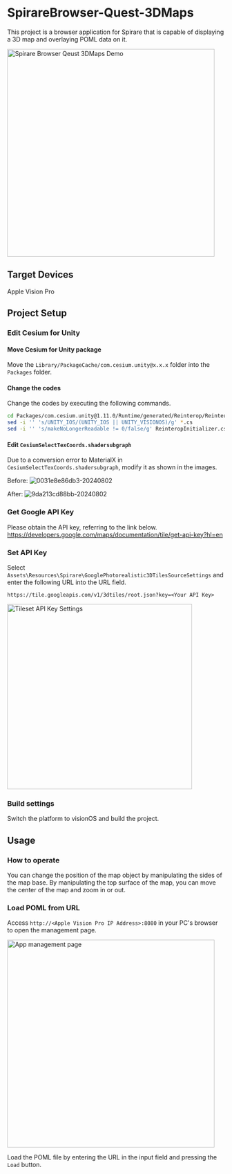 # SpirareBrowser-Quest-3DMaps

This project is a browser application for Spirare that is capable of displaying a 3D map and overlaying POML data on it.

<img width="480" alt="Spirare Browser Qeust 3DMaps Demo" src="https://github.com/HoloLabInc/ProjectSpirare-for-Unity/assets/4415085/c65bafcd-2058-4510-9d19-7f239d6c9f76">

## Target Devices

Apple Vision Pro

## Project Setup

### Edit Cesium for Unity

#### Move Cesium for Unity package

Move the `Library/PackageCache/com.cesium.unity@x.x.x` folder into the `Packages` folder.

#### Change the codes

Change the codes by executing the following commands.

```bash
cd Packages/com.cesium.unity@1.11.0/Runtime/generated/Reinterop/Reinterop.RoslynSourceGenerator
sed -i '' 's/UNITY_IOS/(UNITY_IOS || UNITY_VISIONOS)/g' *.cs
sed -i '' 's/makeNoLongerReadable != 0/false/g' ReinteropInitializer.cs
```

#### Edit `CesiumSelectTexCoords.shadersubgraph`

Due to a conversion error to MaterialX in `CesiumSelectTexCoords.shadersubgraph`, modify it as shown in the images.

Before:
![0031e8e86db3-20240802](https://github.com/user-attachments/assets/f7c53d8c-29f9-4509-b928-df8411c3316a)

After:
![9da213cd88bb-20240802](https://github.com/user-attachments/assets/107a0de5-b70b-4b30-a494-fad279911cfd)

### Get Google API Key

Please obtain the API key, referring to the link below.  
https://developers.google.com/maps/documentation/tile/get-api-key?hl=en

### Set API Key

Select `Assets\Resources\Spirare\GooglePhotorealistic3DTilesSourceSettings` and enter the following URL into the URL field.

`https://tile.googleapis.com/v1/3dtiles/root.json?key=<Your API Key>`

<img width="428" alt="Tileset API Key Settings" src="https://github.com/HoloLabInc/ProjectSpirare-for-Unity/assets/4415085/47df6956-0be4-40c6-8c95-a440e8c2ff21">

### Build settings

Switch the platform to visionOS and build the project.

## Usage

### How to operate

You can change the position of the map object by manipulating the sides of the map base.
By manipulating the top surface of the map, you can move the center of the map and zoom in or out.

### Load POML from URL

Access `http://<Apple Vision Pro IP Address>:8080` in your PC's browser to open the management page.

<img width="480" alt="App management page" src="https://github.com/HoloLabInc/ProjectSpirare-for-Unity/assets/4415085/1c2b97a3-fb65-4256-b950-124c5e2dc7a0">

Load the POML file by entering the URL in the input field and pressing the `Load` button.
